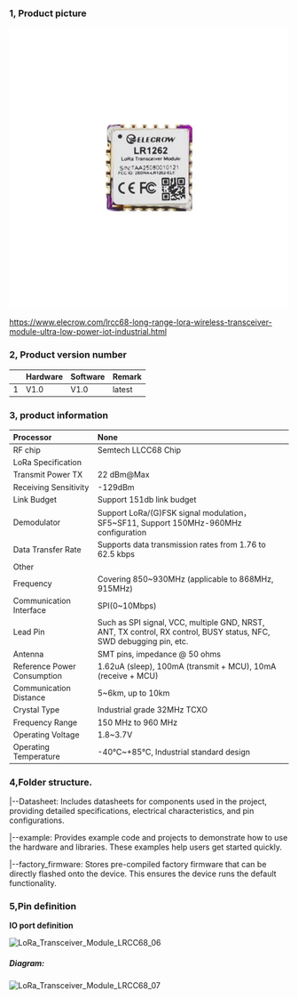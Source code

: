 ### 1, Product picture

[![lora_transceiver_module_lr1262_01](lora_transceiver_module_lr1262_01.webp)](https://www.elecrow.com/pub/wiki/assets/images/LRCC68_Long-Range_LoRa_Wireless_Transceiver_Module_Ultra-Low_Power_IoTIndustrial/lora_transceiver_module_lrcc68_03.webp)

https://www.elecrow.com/lrcc68-long-range-lora-wireless-transceiver-module-ultra-low-power-iot-industrial.html



### 2, Product version number

|      | Hardware | Software | Remark |
| ---- | -------- | -------- | ------ |
| 1    | V1.0     | V1.0     | latest |

### 3, product information

| Processor                   | None                                                         |
| :-------------------------- | :----------------------------------------------------------- |
| RF chip                     | Semtech LLCC68 Chip                                          |
| LoRa Specification          |                                                              |
| Transmit Power TX           | 22 dBm@Max                                                   |
| Receiving Sensitivity       | -129dBm                                                      |
| Link Budget                 | Support 151db link budget                                    |
| Demodulator                 | Support LoRa/(G)FSK signal modulation，SF5~SF11, Support 150MHz-960MHz configuration |
| Data Transfer Rate          | Supports data transmission rates from 1.76 to 62.5 kbps      |
| Other                       |                                                              |
| Frequency                   | Covering 850~930MHz (applicable to 868MHz, 915MHz)           |
| Communication Interface     | SPI(0~10Mbps)                                                |
| Lead Pin                    | Such as SPI signal, VCC, multiple GND, NRST, ANT, TX control, RX control, BUSY status, NFC, SWD debugging pin, etc. |
| Antenna                     | SMT pins, impedance @ 50 ohms                                |
| Reference Power Consumption | 1.62uA (sleep), 100mA (transmit + MCU), 10mA (receive + MCU) |
| Communication Distance      | 5~6km, up to 10km                                            |
| Crystal Type                | Industrial grade 32MHz TCXO                                  |
| Frequency Range             | 150 MHz to 960 MHz                                           |
| Operating Voltage           | 1.8~3.7V                                                     |
| Operating Temperature       | -40℃~+85℃, Industrial standard design                        |

### 4,Folder structure.

|--Datasheet: Includes datasheets for components used in the project, providing detailed specifications, electrical characteristics, and pin configurations.

|--example: Provides example code and projects to demonstrate how to use the hardware and libraries. These examples help users get started quickly.

|--factory_firmware: Stores pre-compiled factory firmware that can be directly flashed onto the device. This ensures the device runs the default functionality.

### 5,Pin definition

**IO port definition**

![LoRa_Transceiver_Module_LRCC68_06](https://www.elecrow.com/pub/wiki/assets/images/LRCC68_Long-Range_LoRa_Wireless_Transceiver_Module_Ultra-Low_Power_IoTIndustrial/LoRa_Transceiver_Module_LRCC68_04.webp)

##### Diagram:

![LoRa_Transceiver_Module_LRCC68_07](https://www.elecrow.com/pub/wiki/assets/images/LRCC68_Long-Range_LoRa_Wireless_Transceiver_Module_Ultra-Low_Power_IoTIndustrial/LoRa_Transceiver_Module_LRCC68_06.webp)
